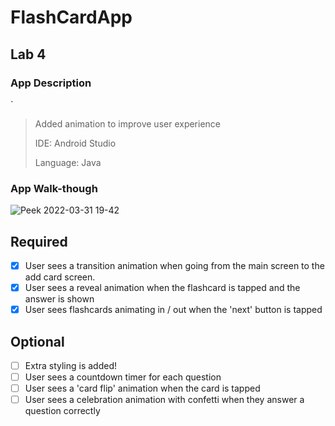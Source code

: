 # FlashCardApp


## Lab 4

### App Description
`
> Added animation to improve user experience
> 
> IDE: Android Studio
> 
> Language: Java 
> 
### App Walk-though
![Peek 2022-03-31 19-42](https://user-images.githubusercontent.com/49354774/161167085-ca5757e2-a9e6-44dd-b964-d1f0522c6823.gif)



## Required
- [x] User sees a transition animation when going from the main screen to the add card screen.
- [x] User sees a reveal animation when the flashcard is tapped and the answer is shown
- [x] User sees flashcards animating in / out when the 'next' button is tapped

## Optional
- [ ] Extra styling is added!
- [ ] User sees a countdown timer for each question
- [ ] User sees a 'card flip' animation when the card is tapped
- [ ] User sees a celebration animation with confetti when they answer a question correctly
